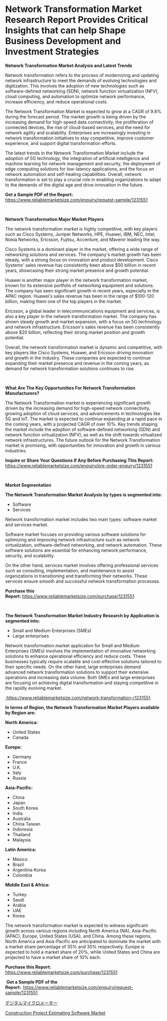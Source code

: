<p><h1>Network Transformation Market Research Report Provides Critical Insights that can help Shape Business Development and Investment Strategies</h1></p><p><strong>Network Transformation Market Analysis and Latest Trends</strong></p>
<p><p>Network transformation refers to the process of modernizing and updating network infrastructure to meet the demands of evolving technologies and digitization. This involves the adoption of new technologies such as software-defined networking (SDN), network function virtualization (NFV), cloud computing, and automation to optimize network performance, increase efficiency, and reduce operational costs.</p><p>The Network Transformation Market is expected to grow at a CAGR of 9.8% during the forecast period. The market growth is being driven by the increasing demand for high-speed data connectivity, the proliferation of connected devices, the rise of cloud-based services, and the need for network agility and scalability. Enterprises are increasingly investing in network transformation initiatives to stay competitive, improve customer experience, and support digital transformation efforts.</p><p>The latest trends in the Network Transformation Market include the adoption of 5G technology, the integration of artificial intelligence and machine learning for network management and security, the deployment of edge computing solutions for low-latency applications, and the focus on network automation and self-healing capabilities. Overall, network transformation is set to play a crucial role in enabling organizations to adapt to the demands of the digital age and drive innovation in the future.</p></p>
<p><strong>Get a Sample PDF of the Report:&nbsp;</strong> <a href="https://www.reliablemarketsize.com/enquiry/request-sample/1231551">https://www.reliablemarketsize.com/enquiry/request-sample/1231551</a></p>
<p>&nbsp;</p>
<p><strong>Network Transformation Major Market Players</strong></p>
<p><p>The network transformation market is highly competitive, with key players such as Cisco Systems, Juniper Networks, HPE, Huawei, IBM, NEC, Intel, Nokia Networks, Ericsson, Fujitsu, Accenture, and Mavenir leading the way. </p><p>Cisco Systems is a dominant player in the market, offering a wide range of networking solutions and services. The company's market growth has been steady, with a strong focus on innovation and product development. Cisco Systems' sales revenue has consistently been above $50 billion in recent years, showcasing their strong market presence and growth potential.</p><p>Huawei is another major player in the network transformation market, known for its extensive portfolio of networking equipment and solutions. The company has seen significant growth in recent years, especially in the APAC region. Huawei's sales revenue has been in the range of $100-120 billion, making them one of the top players in the market.</p><p>Ericsson, a global leader in telecommunications equipment and services, is also a key player in the network transformation market. The company has shown steady growth and market expansion, with a focus on 5G technology and network infrastructure. Ericsson's sales revenue has been consistently above $20 billion, reflecting their strong market position and growth potential.</p><p>Overall, the network transformation market is dynamic and competitive, with key players like Cisco Systems, Huawei, and Ericsson driving innovation and growth in the industry. These companies are expected to continue expanding their market presence and revenue in the coming years, as demand for network transformation solutions continues to rise.</p></p>
<p>&nbsp;</p>
<p><strong>What Are The Key Opportunities For Network Transformation Manufacturers?</strong></p>
<p><p>The Network Transformation market is experiencing significant growth driven by the increasing demand for high-speed network connectivity, growing adoption of cloud services, and advancements in technologies like 5G and IoT. The market is expected to continue expanding at a rapid pace in the coming years, with a projected CAGR of over 10%. Key trends shaping the market include the adoption of software-defined networking (SDN) and network function virtualization (NFV), as well as the shift towards virtualized network infrastructures. The future outlook for the Network Transformation market is promising, with opportunities for innovation and growth in various industries.</p></p>
<p><strong>Inquire or Share Your Questions If Any Before Purchasing This Report:</strong> <a href="https://www.reliablemarketsize.com/enquiry/pre-order-enquiry/1231551">https://www.reliablemarketsize.com/enquiry/pre-order-enquiry/1231551</a></p>
<p>&nbsp;</p>
<p><strong>Market Segmentation</strong></p>
<p><strong>The Network Transformation Market Analysis by types is segmented into:</strong></p>
<p><ul><li>Software</li><li>Services</li></ul></p>
<p><p>Network transformation market includes two main types: software market and services market. </p><p>Software market focuses on providing various software solutions for optimizing and improving network infrastructure such as network virtualization, software-defined networking, and network automation. These software solutions are essential for enhancing network performance, security, and scalability.</p><p>On the other hand, services market involves offering professional services such as consulting, implementation, and maintenance to assist organizations in transitioning and transforming their networks. These services ensure smooth and successful network transformation processes.</p></p>
<p><strong>Purchase this Report:&nbsp;</strong><a href="https://www.reliablemarketsize.com/purchase/1231551">https://www.reliablemarketsize.com/purchase/1231551</a></p>
<p>&nbsp;</p>
<p><strong>The Network Transformation Market Industry Research by Application is segmented into:</strong></p>
<p><ul><li>Small and Medium Enterprises (SMEs)</li><li>Large enterprises</li></ul></p>
<p><p>Network transformation market application for Small and Medium Enterprises (SMEs) involves the implementation of innovative networking solutions to enhance operational efficiency and reduce costs. These businesses typically require scalable and cost-effective solutions tailored to their specific needs. On the other hand, large enterprises demand advanced network transformation solutions to support their extensive operations and increasing data volume. Both SMEs and large enterprises are focusing on achieving digital transformation and staying competitive in the rapidly evolving market.</p></p>
<p><a href="https://www.reliablemarketsize.com/network-transformation-r1231551">&nbsp;https://www.reliablemarketsize.com/network-transformation-r1231551</a></p>
<p><strong>In terms of Region, the Network Transformation Market Players available by Region are:</strong></p>
<p>
    <p> <strong> North America: </strong>
        <ul>
            <li>United States</li>
            <li>Canada</li>
        </ul>
        </p> 
    <p> <strong> Europe: </strong>
        <ul>
            <li>Germany</li>
            <li>France</li>
            <li>U.K.</li>
            <li>Italy</li>
            <li>Russia</li>
        </ul>
        </p> 
    <p> <strong> Asia-Pacific: </strong>
        <ul>
            <li>China</li>
            <li>Japan</li>
            <li>South Korea</li>
            <li>India</li>
            <li>Australia</li>
            <li>China Taiwan</li>
            <li>Indonesia</li>
            <li>Thailand</li>
            <li>Malaysia</li>
        </ul>
        </p> 
    <p> <strong> Latin America: </strong>
        <ul>
            <li>Mexico</li>
            <li>Brazil</li>
            <li>Argentina Korea</li>
            <li>Colombia</li>
        </ul>
        </p> 
    <p> <strong> Middle East & Africa: </strong>
        <ul>
            <li>Turkey</li>
            <li>Saudi</li>
            <li>Arabia</li>
            <li>UAE</li>
            <li>Korea</li>
        </ul>
    </p>
    </p>
<p><p>The network transformation market is expected to witness significant growth across various regions including North America (NA), Asia-Pacific (APAC), Europe, United States (USA), and China. Among these regions, North America and Asia-Pacific are anticipated to dominate the market with a market share percentage of 35% and 30% respectively. Europe is expected to hold a market share of 20%, while United States and China are projected to have a market share of 10% each.</p></p>
<p><strong>Purchase this Report: </strong><a href="https://www.reliablemarketsize.com/purchase/1231551">https://www.reliablemarketsize.com/purchase/1231551</a></p>
<p>&nbsp;<strong>Get a Sample PDF of the Report:&nbsp;&nbsp;</strong><a href="https://www.reliablemarketsize.com/enquiry/request-sample/1231551">https://www.reliablemarketsize.com/enquiry/request-sample/1231551</a></p>
<p><strong></strong></p>
<p><p><a href="https://github.com/zjkmgcs938405/Market-Research-Report-List-3/blob/main/862603623461.md">デジタルマイクロメーター</a></p><p><a href="https://github.com/wrwgzwbr35/Market-Research-Report-List-1/blob/main/construction-project-estimating-software-market.md">Construction Project Estimating Software Market</a></p></p>